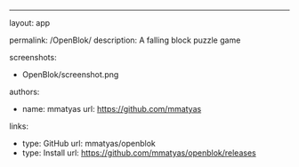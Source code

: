 ---
layout: app

permalink: /OpenBlok/
description: A falling block puzzle game

screenshots:
  - OpenBlok/screenshot.png

authors:
  - name: mmatyas
    url: https://github.com/mmatyas

links:
  - type: GitHub
    url: mmatyas/openblok
  - type: Install
    url: https://github.com/mmatyas/openblok/releases
